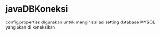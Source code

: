 # javaDBKoneksi
config.properties digunakan untuk menginisaliasi setting database MYSQL yang akan di koneksikan
